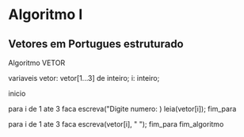 # Algoritmo I

## Vetores em Portugues estruturado

Algoritmo VETOR

variaveis
  vetor: vetor[1...3] de inteiro;
  i: inteiro;
  
inicio

  para i de 1 ate 3 faca
    escreva("Digite numero: )
    leia(vetor[i]);
  fim_para
  
  para i de 1 ate 3 faca
    escreva(vetor[i], "  ");
  fim_para
fim_algoritmo

